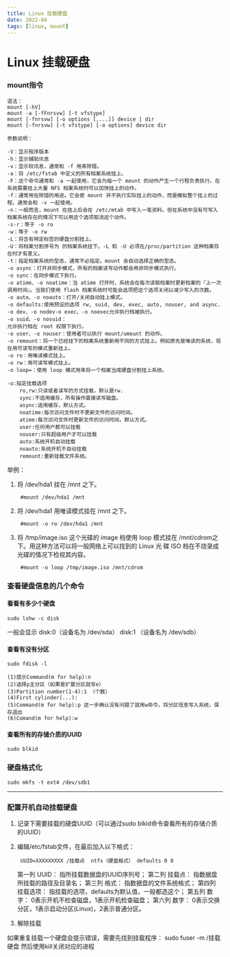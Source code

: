 ```yaml
---
title: Linux 挂载硬盘
date: 2022-04
tags: [linux, mount]
---
```


# Linux 挂载硬盘

### mount指令
    语法：
    mount [-hV]
    mount -a [-fFnrsvw] [-t vfstype]
    mount [-fnrsvw] [-o options [,...]] device | dir
    mount [-fnrsvw] [-t vfstype] [-o options] device dir

    参数说明：

    -V：显示程序版本
    -h：显示辅助讯息
    -v：显示较讯息，通常和 -f 用来除错。
    -a：将 /etc/fstab 中定义的所有档案系统挂上。
    -F：这个命令通常和 -a 一起使用，它会为每一个 mount 的动作产生一个行程负责执行。在系统需要挂上大量 NFS 档案系统时可以加快挂上的动作。
    -f：通常用在除错的用途。它会使 mount 并不执行实际挂上的动作，而是模拟整个挂上的过程。通常会和 -v 一起使用。
    -n：一般而言，mount 在挂上后会在 /etc/mtab 中写入一笔资料。但在系统中没有可写入档案系统存在的情况下可以用这个选项取消这个动作。
    -s-r：等于 -o ro
    -w：等于 -o rw
    -L：将含有特定标签的硬盘分割挂上。
    -U：将档案分割序号为 的档案系统挂下。-L 和 -U 必须在/proc/partition 这种档案存在时才有意义。
    -t：指定档案系统的型态，通常不必指定。mount 会自动选择正确的型态。
    -o async：打开非同步模式，所有的档案读写动作都会用非同步模式执行。
    -o sync：在同步模式下执行。
    -o atime、-o noatime：当 atime 打开时，系统会在每次读取档案时更新档案的『上一次调用时间』。当我们使用 flash 档案系统时可能会选项把这个选项关闭以减少写入的次数。
    -o auto、-o noauto：打开/关闭自动挂上模式。
    -o defaults:使用预设的选项 rw, suid, dev, exec, auto, nouser, and async.
    -o dev、-o nodev-o exec、-o noexec允许执行档被执行。
    -o suid、-o nosuid：
    允许执行档在 root 权限下执行。
    -o user、-o nouser：使用者可以执行 mount/umount 的动作。
    -o remount：将一个已经挂下的档案系统重新用不同的方式挂上。例如原先是唯读的系统，现在用可读写的模式重新挂上。
    -o ro：用唯读模式挂上。
    -o rw：用可读写模式挂上。
    -o loop=：使用 loop 模式用来将一个档案当成硬盘分割挂上系统。

    -o:指定挂载选项
        ro,rw:只读或者读写的方式挂载，默认是rw.
        sync:不适用缓存，所有操作直接读写磁盘。
        async:适用缓存，默认方式。
        noatime:每次访问文件时不更新文件的访问时间。
        atime:每次访问文件时更新文件的访问时间，默认方式。
        user:任何用户都可以挂载
        nouser:只有超级用户才可以挂载
        auto:系统开机自动挂载
        noauto:系统开机不自动挂载
        remount:重新挂载文件系统。
       
举例：
1. 将 /dev/hda1 挂在 /mnt 之下。
    
        #mount /dev/hda1 /mnt

2. 将 /dev/hda1 用唯读模式挂在 /mnt 之下。
    
        #mount -o ro /dev/hda1 /mnt

3. 将 /tmp/image.iso 这个光碟的 image 档使用 loop 模式挂在 /mnt/cdrom之下。用这种方法可以将一般网络上可以找到的 Linux 光 碟 ISO 档在不烧录成光碟的情况下检视其内容。
    
        #mount -o loop /tmp/image.iso /mnt/cdrom

### 查看硬盘信息的几个命令

#### 看看有多少个硬盘
    sudo lshw -c disk  
一般会显示 disk:0（设备名为 /dev/sda）  disk:1 （设备名为 /dev/sdb）

#### 查看有没有分区
    sudo fdisk -l  

    (1)提示Command(m for help):n
    (2)选择p主分区（如果是扩展分区就写e）
    (3)Partition number(1-4):1 （个数）
    (4)First cylinder(...):
    (5)Command(m for help):p 这一步确认没有问题了就用w命令，将分区信息写入系统，保存退出
    (6)Comand(m for help):w


#### 查看所有的存储介质的UUID
    sudo blkid

### 硬盘格式化
    sudo mkfs -t ext4 /dev/sdb1 
---
### 配置开机自动挂载硬盘
1. 记录下需要挂载的硬盘UUID（可以通过sudo blkid命令查看所有的存储介质的UUID）

2. 编辑/etc/fstab文件，在最后加入以下格式：

        UUID=XXXXXXXXX /挂载点  ntfs（硬盘格式） defaults 0 0

    第一列 UUID：       指所挂载数据盘的UUID序列号；
    第二列 挂载点：     指数据盘所挂载的路径及目录名；
    第三列 格式：       指数据盘的文件系统格式；
    第四列 挂载选项：    指挂载的选项，defaults为默认值，一般都选这个；
    第五列 数字：      0表示开机不检查磁盘，1表示开机检查磁盘；
    第六列 数字：      0表示交换分区，1表示启动分区(Linux)，2表示普通分区。




3. 解除挂载

如果重复挂载一个硬盘会提示错误，需要先找到挂载程序：
sudo fuser -m /挂载硬盘
然后使用kill关闭对应的进程